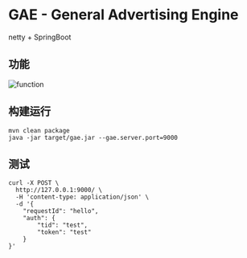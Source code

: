 # GAE - General Advertising Engine
netty + SpringBoot

## 功能
![function](http://ovbyjzegm.bkt.clouddn.com/GAE.png)

## 构建运行
```
mvn clean package
java -jar target/gae.jar --gae.server.port=9000
```

## 测试
```
curl -X POST \
  http://127.0.0.1:9000/ \
  -H 'content-type: application/json' \
  -d '{
	"requestId": "hello",
	"auth": {
		"tid": "test",
		"token": "test"
	}
}'
```